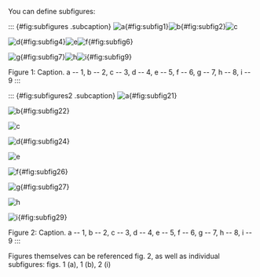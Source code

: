 You can define subfigures:

::: {#fig:subfigures .subcaption}
![a](fig1.png "fig:"){#fig:subfig1}![b](fig2.png "fig:"){#fig:subfig2}![c](fig3.png "fig:")

![d](fig4.png "fig:"){#fig:subfig4}![e](fig5.png "fig:")![f](fig6.png "fig:"){#fig:subfig6}

![g](fig7.png "fig:"){#fig:subfig7}![h](fig8.png "fig:")![i](fig9.png "fig:"){#fig:subfig9}

Figure 1: Caption. a -- 1, b -- 2, c -- 3, d -- 4, e -- 5, f -- 6, g --
7, h -- 8, i -- 9
:::

::: {#fig:subfigures2 .subcaption}
![a](fig1.png){#fig:subfig21}

![b](fig2.png){#fig:subfig22}

![c](fig3.png)

![d](fig4.png){#fig:subfig24}

![e](fig5.png)

![f](fig6.png){#fig:subfig26}

![g](fig7.png){#fig:subfig27}

![h](fig8.png)

![i](fig9.png){#fig:subfig29}

Figure 2: Caption. a -- 1, b -- 2, c -- 3, d -- 4, e -- 5, f -- 6, g --
7, h -- 8, i -- 9
:::

Figures themselves can be referenced fig. 2, as well as individual
subfigures: figs. 1 (a), 1 (b), 2 (i)
